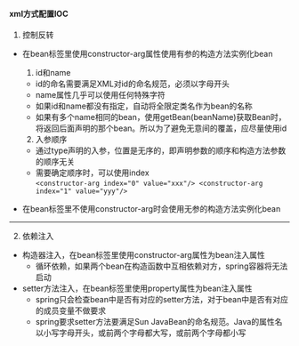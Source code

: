#### xml方式配置IOC
1. 控制反转
- 在bean标签里使用constructor-arg属性使用有参的构造方法实例化bean
  1. id和name
   - id的命名需要满足XML对id的命名规范，必须以字母开头
   - name属性几乎可以使用任何特殊字符
   - 如果id和name都没有指定，自动将全限定类名作为bean的名称
   - 如果有多个name相同的bean，使用getBean(beanName)获取Bean时，将返回后面声明的那个bean。所以为了避免无意间的覆盖，应尽量使用id
  2. 入参顺序
   - 通过type声明的入参，位置是无序的，即声明参数的顺序和构造方法参数的顺序无关
   - 需要确定顺序时，可以使用index   
`<constructor-arg index="0" value="xxx"/>
<constructor-arg index="1" value="yyy"/>`
  
- 在bean标签里不使用constructor-arg时会使用无参的构造方法实例化bean
---
2. 依赖注入
- 构造器注入，在bean标签里使用constructor-arg属性为bean注入属性
   - 循环依赖，如果两个bean在构造函数中互相依赖对方，spring容器将无法启动
- setter方法注入，在bean标签里使用property属性为bean注入属性
   - spring只会检查bean中是否有对应的setter方法，对于bean中是否有对应的成员变量不做要求
   - spring要求setter方法要满足Sun JavaBean的命名规范。Java的属性名以小写字母开头，或前两个字母都大写，或前两个字母都小写


